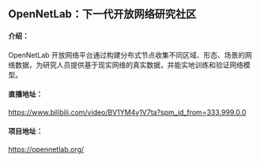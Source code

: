 

## OpenNetLab：下一代开放网络研究社区
#### 介绍：
OpenNetLab 开放网络平台通过构建分布式节点收集不同区域、形态、场景的网络数据，为研究人员提供基于现实网络的真实数据，并能实地训练和验证网络模型。
#### 直播地址：
https://www.bilibili.com/video/BV1YM4y1V7ta?spm_id_from=333.999.0.0
#### 项目地址：
https://opennetlab.org/

